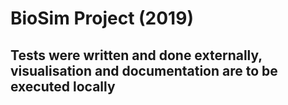 # BioSim Project (2019)
## Tests were written and done externally, visualisation and documentation are to be executed locally

